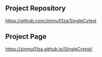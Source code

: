 ## Project Repository
https://github.com/zinmu01za/SingleCvtest

## Project Page
https://zinmu01za.github.io/SingleCvtest/
